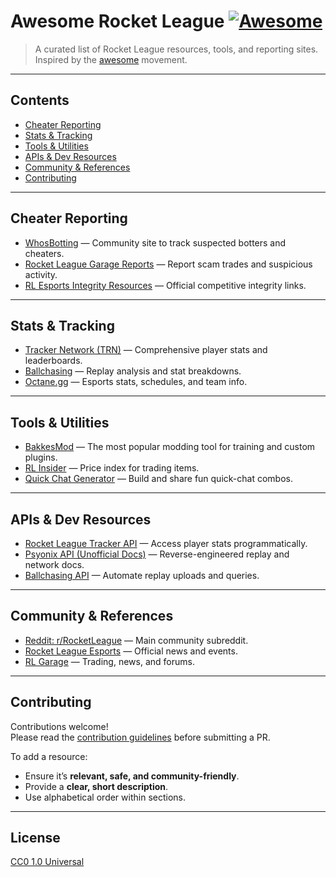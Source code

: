 # Awesome Rocket League [![Awesome](https://awesome.re/badge.svg)](https://awesome.re)

> A curated list of Rocket League resources, tools, and reporting sites.  
> Inspired by the [awesome](https://github.com/sindresorhus/awesome) movement.

---

## Contents
- [Cheater Reporting](#cheater-reporting)
- [Stats & Tracking](#stats--tracking)
- [Tools & Utilities](#tools--utilities)
- [APIs & Dev Resources](#apis--dev-resources)
- [Community & References](#community--references)
- [Contributing](#contributing)

---

## Cheater Reporting
- [WhosBotting](https://whosbotting.com/) — Community site to track suspected botters and cheaters.  
- [Rocket League Garage Reports](https://rocket-league.com/trades/report) — Report scam trades and suspicious activity.  
- [RL Esports Integrity Resources](https://esports.rocketleague.com/) — Official competitive integrity links.

---

## Stats & Tracking
- [Tracker Network (TRN)](https://rocketleague.tracker.network/) — Comprehensive player stats and leaderboards.  
- [Ballchasing](https://ballchasing.com/) — Replay analysis and stat breakdowns.  
- [Octane.gg](https://octane.gg/) — Esports stats, schedules, and team info.

---

## Tools & Utilities
- [BakkesMod](https://bakkesmod.com/) — The most popular modding tool for training and custom plugins.  
- [RL Insider](https://rl.insider.gg/) — Price index for trading items.  
- [Quick Chat Generator](https://rlquickchats.com/) — Build and share fun quick-chat combos.

---

## APIs & Dev Resources
- [Rocket League Tracker API](https://tracker.gg/developers) — Access player stats programmatically.  
- [Psyonix API (Unofficial Docs)](https://github.com/tfausak/rocket-league-replays) — Reverse-engineered replay and network docs.  
- [Ballchasing API](https://ballchasing.com/doc/api) — Automate replay uploads and queries.

---

## Community & References
- [Reddit: r/RocketLeague](https://www.reddit.com/r/RocketLeague/) — Main community subreddit.  
- [Rocket League Esports](https://esports.rocketleague.com/) — Official news and events.  
- [RL Garage](https://rocket-league.com/) — Trading, news, and forums.

---

## Contributing
Contributions welcome!  
Please read the [contribution guidelines](contributing.md) before submitting a PR.  

To add a resource:
- Ensure it’s **relevant, safe, and community-friendly**.  
- Provide a **clear, short description**.  
- Use alphabetical order within sections.

---

## License
[CC0 1.0 Universal](https://creativecommons.org/publicdomain/zero/1.0/)  
